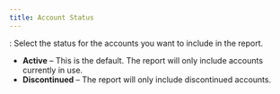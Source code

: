 ```yaml
---
title: Account Status
---
```

: Select the status for the accounts you want to include  in the report.

- **Active**  – This is the default. The report will only include accounts currently  in use.
- **Discontinued**  – The report will only include discontinued accounts.

